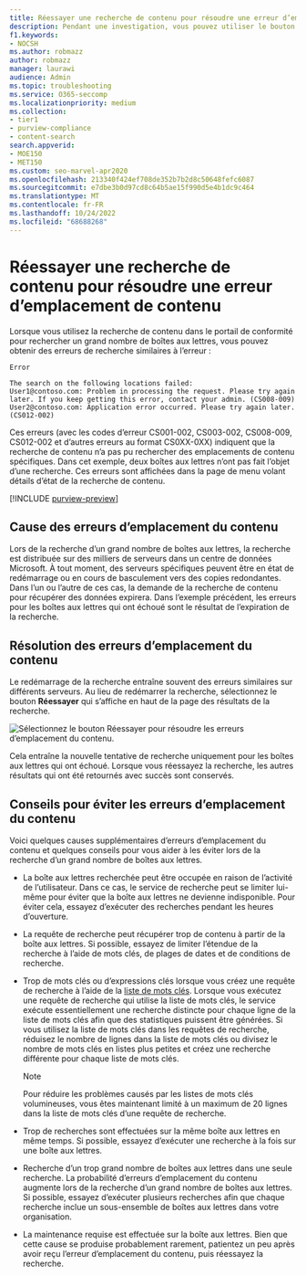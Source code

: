 ```yaml
---
title: Réessayer une recherche de contenu pour résoudre une erreur d’emplacement de contenu
description: Pendant une investigation, vous pouvez utiliser le bouton Réessayer pour résoudre les recherches de contenu qui comportent des erreurs d’emplacement de contenu.
f1.keywords:
- NOCSH
ms.author: robmazz
author: robmazz
manager: laurawi
audience: Admin
ms.topic: troubleshooting
ms.service: O365-seccomp
ms.localizationpriority: medium
ms.collection:
- tier1
- purview-compliance
- content-search
search.appverid:
- MOE150
- MET150
ms.custom: seo-marvel-apr2020
ms.openlocfilehash: 213340f424ef708de352b7b2d8c50648fefc6087
ms.sourcegitcommit: e7dbe3b0d97cd8c64b5ae15f990d5e4b1dc9c464
ms.translationtype: MT
ms.contentlocale: fr-FR
ms.lasthandoff: 10/24/2022
ms.locfileid: "68688268"
---
```

# <a name="retry-a-content-search-to-resolve-a-content-location-error"></a>Réessayer une recherche de contenu pour résoudre une erreur d’emplacement de contenu

Lorsque vous utilisez la recherche de contenu dans le portail de conformité pour rechercher un grand nombre de boîtes aux lettres, vous pouvez obtenir des erreurs de recherche similaires à l’erreur :

```text
Error

The search on the following locations failed:
User1@contoso.com: Problem in processing the request. Please try again later. If you keep getting this error, contact your admin. (CS008-009)
User2@contoso.com: Application error occurred. Please try again later. (CS012-002)
```

Ces erreurs (avec les codes d’erreur CS001-002, CS003-002, CS008-009, CS012-002 et d’autres erreurs au format CS0XX-0XX) indiquent que la recherche de contenu n’a pas pu rechercher des emplacements de contenu spécifiques. Dans cet exemple, deux boîtes aux lettres n’ont pas fait l’objet d’une recherche. Ces erreurs sont affichées dans la page de menu volant détails d’état de la recherche de contenu.

[!INCLUDE [purview-preview](../includes/purview-preview.md)]

## <a name="cause-of-content-location-errors"></a>Cause des erreurs d’emplacement du contenu

Lors de la recherche d’un grand nombre de boîtes aux lettres, la recherche est distribuée sur des milliers de serveurs dans un centre de données Microsoft. À tout moment, des serveurs spécifiques peuvent être en état de redémarrage ou en cours de basculement vers des copies redondantes. Dans l’un ou l’autre de ces cas, la demande de la recherche de contenu pour récupérer des données expirera. Dans l’exemple précédent, les erreurs pour les boîtes aux lettres qui ont échoué sont le résultat de l’expiration de la recherche.

## <a name="resolving-content-location-errors"></a>Résolution des erreurs d’emplacement du contenu

Le redémarrage de la recherche entraîne souvent des erreurs similaires sur différents serveurs. Au lieu de redémarrer la recherche, sélectionnez le bouton **Réessayer** qui s’affiche en haut de la page des résultats de la recherche.

![Sélectionnez le bouton Réessayer pour résoudre les erreurs d’emplacement du contenu.](../media/retrycontentsearch3.png)

Cela entraîne la nouvelle tentative de recherche uniquement pour les boîtes aux lettres qui ont échoué. Lorsque vous réessayez la recherche, les autres résultats qui ont été retournés avec succès sont conservés.

## <a name="tips-to-avoid-content-location-errors"></a>Conseils pour éviter les erreurs d’emplacement du contenu

Voici quelques causes supplémentaires d’erreurs d’emplacement du contenu et quelques conseils pour vous aider à les éviter lors de la recherche d’un grand nombre de boîtes aux lettres.

- La boîte aux lettres recherchée peut être occupée en raison de l’activité de l’utilisateur. Dans ce cas, le service de recherche peut se limiter lui-même pour éviter que la boîte aux lettres ne devienne indisponible. Pour éviter cela, essayez d’exécuter des recherches pendant les heures d’ouverture.
- La requête de recherche peut récupérer trop de contenu à partir de la boîte aux lettres. Si possible, essayez de limiter l’étendue de la recherche à l’aide de mots clés, de plages de dates et de conditions de recherche.
- Trop de mots clés ou d’expressions clés lorsque vous créez une requête de recherche à l’aide de la [liste de mots clés](view-keyword-statistics-for-content-search.md#get-keyword-statistics-for-searches). Lorsque vous exécutez une requête de recherche qui utilise la liste de mots clés, le service exécute essentiellement une recherche distincte pour chaque ligne de la liste de mots clés afin que des statistiques puissent être générées. Si vous utilisez la liste de mots clés dans les requêtes de recherche, réduisez le nombre de lignes dans la liste de mots clés ou divisez le nombre de mots clés en listes plus petites et créez une recherche différente pour chaque liste de mots clés.

  > [!NOTE]
  > Pour réduire les problèmes causés par les listes de mots clés volumineuses, vous êtes maintenant limité à un maximum de 20 lignes dans la liste de mots clés d’une requête de recherche.

- Trop de recherches sont effectuées sur la même boîte aux lettres en même temps. Si possible, essayez d’exécuter une recherche à la fois sur une boîte aux lettres.
- Recherche d’un trop grand nombre de boîtes aux lettres dans une seule recherche. La probabilité d’erreurs d’emplacement du contenu augmente lors de la recherche d’un grand nombre de boîtes aux lettres. Si possible, essayez d’exécuter plusieurs recherches afin que chaque recherche inclue un sous-ensemble de boîtes aux lettres dans votre organisation.
- La maintenance requise est effectuée sur la boîte aux lettres. Bien que cette cause se produise probablement rarement, patientez un peu après avoir reçu l’erreur d’emplacement du contenu, puis réessayez la recherche.
